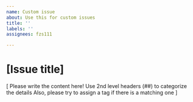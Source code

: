 ```yaml
---
name: Custom issue
about: Use this for custom issues
title: ''
labels: ''
assignees: fzs111

---
```


# [Issue title]
[ Please write the content here! 
Use 2nd level headers (##) to categorize the details 
Also, please try to assign a tag if there is a matching one ]
